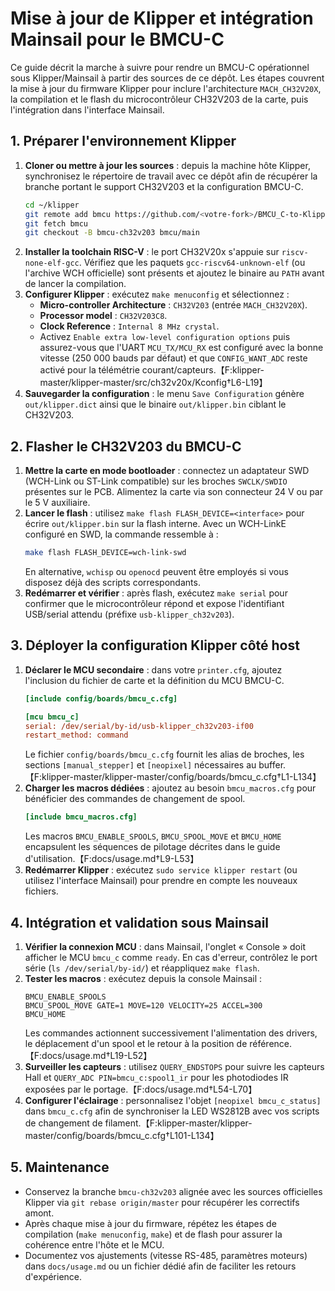 # Mise à jour de Klipper et intégration Mainsail pour le BMCU-C

Ce guide décrit la marche à suivre pour rendre un BMCU-C opérationnel sous Klipper/Mainsail à partir des sources de ce dépôt. Les étapes couvrent la mise à jour du firmware Klipper pour inclure l'architecture `MACH_CH32V20X`, la compilation et le flash du microcontrôleur CH32V203 de la carte, puis l'intégration dans l'interface Mainsail.

## 1. Préparer l'environnement Klipper

1. **Cloner ou mettre à jour les sources** : depuis la machine hôte Klipper, synchronisez le répertoire de travail avec ce dépôt afin de récupérer la branche portant le support CH32V203 et la configuration BMCU-C.
   ```bash
   cd ~/klipper
   git remote add bmcu https://github.com/<votre-fork>/BMCU_C-to-Klipper.git   # une seule fois
   git fetch bmcu
   git checkout -B bmcu-ch32v203 bmcu/main
   ```
2. **Installer la toolchain RISC-V** : le port CH32V20x s'appuie sur `riscv-none-elf-gcc`. Vérifiez que les paquets `gcc-riscv64-unknown-elf` (ou l'archive WCH officielle) sont présents et ajoutez le binaire au `PATH` avant de lancer la compilation.
3. **Configurer Klipper** : exécutez `make menuconfig` et sélectionnez :
   * **Micro-controller Architecture** : `CH32V203` (entrée `MACH_CH32V20X`).
   * **Processor model** : `CH32V203C8`.
   * **Clock Reference** : `Internal 8 MHz crystal`.
   * Activez `Enable extra low-level configuration options` puis assurez-vous que l'UART `MCU_TX/MCU_RX` est configuré avec la bonne vitesse (250 000 bauds par défaut) et que `CONFIG_WANT_ADC` reste activé pour la télémétrie courant/capteurs.【F:klipper-master/klipper-master/src/ch32v20x/Kconfig†L6-L19】
4. **Sauvegarder la configuration** : le menu `Save Configuration` génère `out/klipper.dict` ainsi que le binaire `out/klipper.bin` ciblant le CH32V203.

## 2. Flasher le CH32V203 du BMCU-C

1. **Mettre la carte en mode bootloader** : connectez un adaptateur SWD (WCH-Link ou ST-Link compatible) sur les broches `SWCLK/SWDIO` présentes sur le PCB. Alimentez la carte via son connecteur 24 V ou par le 5 V auxiliaire.
2. **Lancer le flash** : utilisez `make flash FLASH_DEVICE=<interface>` pour écrire `out/klipper.bin` sur la flash interne. Avec un WCH-LinkE configuré en SWD, la commande ressemble à :
   ```bash
   make flash FLASH_DEVICE=wch-link-swd
   ```
   En alternative, `wchisp` ou `openocd` peuvent être employés si vous disposez déjà des scripts correspondants.
3. **Redémarrer et vérifier** : après flash, exécutez `make serial` pour confirmer que le microcontrôleur répond et expose l'identifiant USB/serial attendu (préfixe `usb-klipper_ch32v203`).

## 3. Déployer la configuration Klipper côté host

1. **Déclarer le MCU secondaire** : dans votre `printer.cfg`, ajoutez l'inclusion du fichier de carte et la définition du MCU BMCU-C.
   ```ini
   [include config/boards/bmcu_c.cfg]

   [mcu bmcu_c]
   serial: /dev/serial/by-id/usb-klipper_ch32v203-if00
   restart_method: command
   ```
   Le fichier `config/boards/bmcu_c.cfg` fournit les alias de broches, les sections `[manual_stepper]` et `[neopixel]` nécessaires au buffer.【F:klipper-master/klipper-master/config/boards/bmcu_c.cfg†L1-L134】
2. **Charger les macros dédiées** : ajoutez au besoin `bmcu_macros.cfg` pour bénéficier des commandes de changement de spool.
   ```ini
   [include bmcu_macros.cfg]
   ```
   Les macros `BMCU_ENABLE_SPOOLS`, `BMCU_SPOOL_MOVE` et `BMCU_HOME` encapsulent les séquences de pilotage décrites dans le guide d'utilisation.【F:docs/usage.md†L9-L53】
3. **Redémarrer Klipper** : exécutez `sudo service klipper restart` (ou utilisez l'interface Mainsail) pour prendre en compte les nouveaux fichiers.

## 4. Intégration et validation sous Mainsail

1. **Vérifier la connexion MCU** : dans Mainsail, l'onglet « Console » doit afficher le MCU `bmcu_c` comme `ready`. En cas d'erreur, contrôlez le port série (`ls /dev/serial/by-id/`) et réappliquez `make flash`.
2. **Tester les macros** : exécutez depuis la console Mainsail :
   ```gcode
   BMCU_ENABLE_SPOOLS
   BMCU_SPOOL_MOVE GATE=1 MOVE=120 VELOCITY=25 ACCEL=300
   BMCU_HOME
   ```
   Les commandes actionnent successivement l'alimentation des drivers, le déplacement d'un spool et le retour à la position de référence.【F:docs/usage.md†L19-L52】
3. **Surveiller les capteurs** : utilisez `QUERY_ENDSTOPS` pour suivre les capteurs Hall et `QUERY_ADC PIN=bmcu_c:spool1_ir` pour les photodiodes IR exposées par le portage.【F:docs/usage.md†L54-L70】
4. **Configurer l'éclairage** : personnalisez l'objet `[neopixel bmcu_c_status]` dans `bmcu_c.cfg` afin de synchroniser la LED WS2812B avec vos scripts de changement de filament.【F:klipper-master/klipper-master/config/boards/bmcu_c.cfg†L101-L134】

## 5. Maintenance

* Conservez la branche `bmcu-ch32v203` alignée avec les sources officielles Klipper via `git rebase origin/master` pour récupérer les correctifs amont.
* Après chaque mise à jour du firmware, répétez les étapes de compilation (`make menuconfig`, `make`) et de flash pour assurer la cohérence entre l'hôte et le MCU.
* Documentez vos ajustements (vitesse RS-485, paramètres moteurs) dans `docs/usage.md` ou un fichier dédié afin de faciliter les retours d'expérience.
